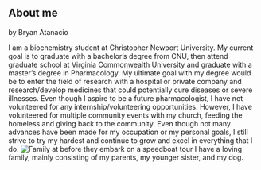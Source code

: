 ## About me
by Bryan Atanacio 

I am a biochemistry student at Christopher Newport University. My current goal is to graduate with a bachelor’s degree from CNU, then attend graduate school at Virginia Commonwealth University and graduate with a master’s degree in Pharmacology. My ultimate goal with my degree would be to enter the field of research with a hospital or private company and research/develop medicines that could potentially cure diseases or severe illnesses. 
	Even though I aspire to be a future pharmacologist, I have not volunteered for any internship/volunteering opportunities. However, I have volunteered for multiple community events with my church, feeding the homeless and giving back to the community. Even though not many advances have been made for my occupation or my personal goals, I still strive to try my hardest and continue to grow and excel in everything that I do. 
![Family at before they embark on a speedboat tour](https://github.com/bryan-atanacio/bryan-atanacio-CNU/blob/main/_images/Family%20Picture.jpg)
I have a loving family, mainly consisting of my parents, my younger sister, and my dog. 
